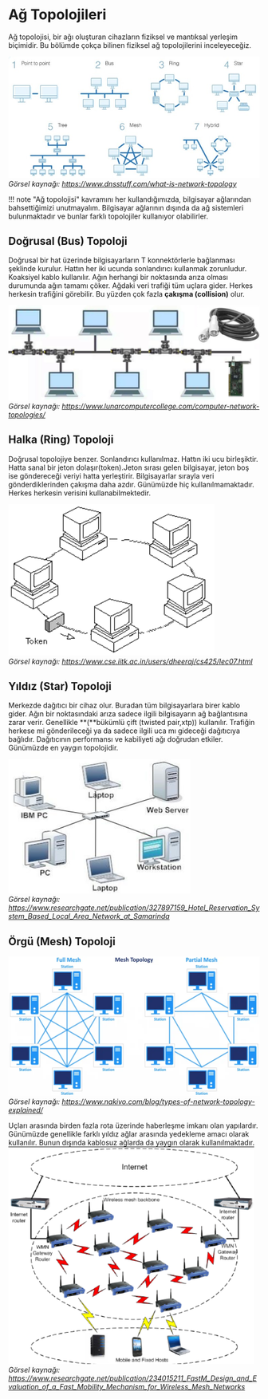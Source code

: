 # Ağ Topolojileri 
Ağ topolojisi, bir ağı oluşturan cihazların fiziksel ve mantıksal yerleşim biçimidir. Bu bölümde çokça bilinen fiziksel ağ topolojilerini inceleyeceğiz.

![Topolojiler](images/B02-Topolojiler.jpg)  
*Görsel kaynağı: https://www.dnsstuff.com/what-is-network-topology*  

!!! note
    "Ağ topolojisi" kavramını her kullandığımızda, bilgisayar ağlarından bahsettiğimizi unutmayalım. Bilgisayar ağlarının dışında da ağ sistemleri bulunmaktadır ve bunlar farklı topolojiler kullanıyor olabilirler.

## Doğrusal (Bus) Topoloji
Doğrusal bir hat üzerinde bilgisayarların T konnektörlerle bağlanması
şeklinde kurulur. Hattın her iki ucunda sonlandırıcı kullanmak
zorunludur. Koaksiyel kablo kullanılır. Ağın herhangi bir noktasında
arıza olması durumunda ağın tamamı çöker. Ağdaki veri trafiği tüm uçlara
gider. Herkes herkesin trafiğini görebilir. Bu yüzden çok fazla
**çakışma (collision)** olur.

![Doğrusal Topoloji](images/B02-DogrusalTopoloji.png)  
*Görsel kaynağı: https://www.lunarcomputercollege.com/computer-network-topologies/*

## Halka (Ring) Topoloji
Doğrusal topolojiye benzer. Sonlandırıcı kullanılmaz. Hattın iki ucu
birleşiktir. Hatta sanal bir jeton dolaşır(token).Jeton sırası gelen
bilgisayar, jeton boş ise göndereceği veriyi hatta yerleştirir. Bilgisayarlar sırayla veri gönderdiklerinden çakışma daha azdır. Günümüzde hiç kullanılmamaktadır. Herkes herkesin verisini kullanabilmektedir.

![Halka Topoloji](images/B02-HalkaTopoloji.png)  
*Görsel kaynağı: https://www.cse.iitk.ac.in/users/dheeraj/cs425/lec07.html*

## Yıldız (Star) Topoloji
Merkezde dağıtıcı bir cihaz olur. Buradan tüm bilgisayarlara birer kablo
gider. Ağın bir noktasındaki arıza sadece ilgili bilgisayarın ağ
bağlantısına zarar verir. Genellikle **(**bükümlü çift (twisted
pair,xtp)) kullanılır. Trafiğin herkese mi gönderileceği ya da sadece
ilgili uca mı gideceği dağıtıcıya bağlıdır. Dağıtıcının performansı ve
kabiliyeti ağı doğrudan etkiler. Günümüzde en yaygın topolojidir.

![Yıldız Topoloji](images/B02-YildizTopoloji.png)  
*Görsel kaynağı: https://www.researchgate.net/publication/327897159_Hotel_Reservation_System_Based_Local_Area_Network_at_Samarinda*

## Örgü (Mesh) Topoloji

![Örgü Topoloji](images/B02-OrguTopoloji.png)  
*Görsel kaynağı: https://www.nakivo.com/blog/types-of-network-topology-explained/*

Uçları arasında birden fazla rota üzerinde haberleşme imkanı olan
yapılardır. Günümüzde genellikle farklı yıldız ağlar arasında yedekleme
amacı olarak kullanılır. Bunun dışında kablosuz ağlarda da yaygın olarak kullanılmaktadır.
![Örgü Topoloji](images/B02-WifiOrguTopoloji.png)  
*Görsel kaynağı: https://www.researchgate.net/publication/234015211_FastM_Design_and_Evaluation_of_a_Fast_Mobility_Mechanism_for_Wireless_Mesh_Networks*